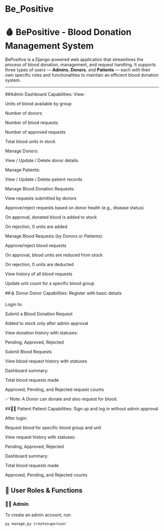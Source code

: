 # Be_Positive
# 🩸 BePositive - Blood Donation Management System

BePositive is a Django-powered web application that streamlines the process of blood donation, management, and request handling. It supports three types of users — **Admins**, **Donors**, and **Patients** — each with their own specific roles and functionalities to maintain an efficient blood donation system.

---
##Admin Dashboard Capabilities:
View:

Units of blood available by group

Number of donors

Number of blood requests

Number of approved requests

Total blood units in stock

Manage Donors:

View / Update / Delete donor details

Manage Patients:

View / Update / Delete patient records

Manage Blood Donation Requests:

View requests submitted by donors

Approve/reject requests based on donor health (e.g., disease status)

On approval, donated blood is added to stock

On rejection, 0 units are added

Manage Blood Requests (by Donors or Patients):

Approve/reject blood requests

On approval, blood units are reduced from stock

On rejection, 0 units are deducted

View history of all blood requests

Update unit count for a specific blood group

##🩸 Donor
Donor Capabilities:
Register with basic details

Login to:

Submit a Blood Donation Request

Added to stock only after admin approval

View donation history with statuses:

Pending, Approved, Rejected

Submit Blood Requests

View blood request history with statuses

Dashboard summary:

Total blood requests made

Approved, Pending, and Rejected request counts

✅ Note: A Donor can donate and also request for blood.

##🧑‍⚕️ Patient
Patient Capabilities:
Sign up and log in without admin approval

After login:

Request blood for specific blood group and unit

View request history with statuses:

Pending, Approved, Rejected

Dashboard summary:

Total blood requests made

Approved, Pending, and Rejected counts

## 🔑 User Roles & Functions

### 👩‍💼 Admin

To create an admin account, run:

```bash
py manage.py createsuperuser




